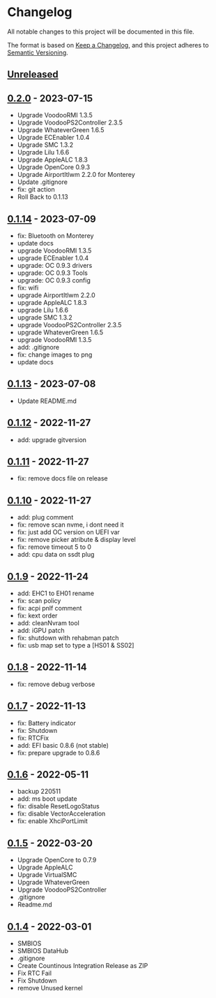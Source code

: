 # Changelog

All notable changes to this project will be documented in this file.

The format is based on [Keep a Changelog](https://keepachangelog.com/en/1.0.0/),
and this project adheres to [Semantic Versioning](https://semver.org/spec/v2.0.0.html).

## [Unreleased]

## [0.2.0] - 2023-07-15

- Upgrade VoodooRMI 1.3.5
- Upgrade VoodooPS2Controller 2.3.5
- Upgrade WhateverGreen 1.6.5
- Upgrade ECEnabler 1.0.4
- Upgrade SMC 1.3.2
- Upgrade Lilu 1.6.6
- Upgrade AppleALC 1.8.3
- Upgrade OpenCore 0.9.3
- Upgrade AirportItlwm 2.2.0 for Monterey
- Update .gitignore
- fix: git action
- Roll Back to 0.1.13

## [0.1.14] - 2023-07-09

- fix: Bluetooth on Monterey
- update docs
- upgrade VoodooRMI 1.3.5
- upgrade ECEnabler 1.0.4
- upgrade: OC 0.9.3 drivers
- upgrade: OC 0.9.3 Tools
- upgrade: OC 0.9.3 config
- fix: wifi
- upgrade AirportItlwm 2.2.0
- upgrade AppleALC 1.8.3
- upgrade Lilu 1.6.6
- upgrade SMC 1.3.2
- upgrade VoodooPS2Controller 2.3.5
- upgrade WhateverGreen 1.6.5
- upgrade VoodooRMI 1.3.5
- add: .gitignore
- fix: change images to png
- update docs

## [0.1.13] - 2023-07-08

- Update README.md

## [0.1.12] - 2022-11-27

- add: upgrade gitversion

## [0.1.11] - 2022-11-27

- fix: remove docs file on release

## [0.1.10] - 2022-11-27

- add: plug comment
- fix: remove scan nvme, i dont need it
- fix: just add OC version on UEFI var
- fix: remove picker atribute & display level
- fix: remove timeout 5 to 0
- add: cpu data on ssdt plug

## [0.1.9] - 2022-11-24

- add: EHC1 to EH01 rename
- fix: scan policy
- fix: acpi pnlf comment
- fix: kext order
- add: cleanNvram tool
- add: iGPU patch
- fix: shutdown with rehabman patch
- fix: usb map set to type a [HS01 & SS02]

## [0.1.8] - 2022-11-14

- fix: remove debug verbose

## [0.1.7] - 2022-11-13

- fix: Battery indicator
- fix: Shutdown
- fix: RTCFix
- add: EFI basic 0.8.6 (not stable)
- fix: prepare upgrade to 0.8.6

## [0.1.6] - 2022-05-11

- backup 220511
- add: ms boot update
- fix: disable ResetLogoStatus
- fix: disable VectorAcceleration
- fix: enable XhciPortLimit

## [0.1.5] - 2022-03-20

- Upgrade OpenCore to 0.7.9
- Upgrade AppleALC
- Upgrade VirtualSMC
- Upgrade WhateverGreen
- Upgrade VoodooPS2Controller
- .gitignore
- Readme.md

## [0.1.4] - 2022-03-01

- SMBIOS
- SMBIOS DataHub
- .gitignore
- Create Countinous Integration Release as ZIP
- Fix RTC Fail
- Fix Shutdown
- remove Unused kernel

[unreleased]: https://github.com/kanggara75/Hackintosh-HP-840-G2-OpenCore/compare/0.2.0...HEAD
[0.2.0]: https://github.com/kanggara75/Hackintosh-HP-840-G2-OpenCore/compare/0.1.14...0.2.0
[0.1.14]: https://github.com/kanggara75/Hackintosh-HP-840-G2-OpenCore/compare/0.1.13...0.1.14
[0.1.13]: https://github.com/kanggara75/Hackintosh-HP-840-G2-OpenCore/compare/0.1.12...0.1.13
[0.1.12]: https://github.com/kanggara75/Hackintosh-HP-840-G2-OpenCore/compare/0.1.11...0.1.12
[0.1.11]: https://github.com/kanggara75/Hackintosh-HP-840-G2-OpenCore/compare/0.1.10...0.1.11
[0.1.10]: https://github.com/kanggara75/Hackintosh-HP-840-G2-OpenCore/compare/0.1.9...0.1.10
[0.1.9]: https://github.com/kanggara75/Hackintosh-HP-840-G2-OpenCore/compare/0.1.8...0.1.9
[0.1.8]: https://github.com/kanggara75/Hackintosh-HP-840-G2-OpenCore/compare/0.1.7...0.1.8
[0.1.7]: https://github.com/kanggara75/Hackintosh-HP-840-G2-OpenCore/compare/0.1.6...0.1.7
[0.1.6]: https://github.com/kanggara75/Hackintosh-HP-840-G2-OpenCore/compare/0.1.5...0.1.6
[0.1.5]: https://github.com/kanggara75/Hackintosh-HP-840-G2-OpenCore/compare/0.1.4...0.1.5
[0.1.4]: https://github.com/kanggara75/Hackintosh-HP-840-G2-OpenCore/compare/0.1.3...0.1.4
[0.1.3]: https://github.com/kanggara75/Hackintosh-HP-840-G2-OpenCore/compare/0.1.2...0.1.3
[0.1.2]: https://github.com/kanggara75/Hackintosh-HP-840-G2-OpenCore/compare/0.1.1...0.1.2
[0.1.1]: https://github.com/kanggara75/Hackintosh-HP-840-G2-OpenCore/compare/0.1.0...0.1.1
[0.1.0]: https://github.com/kanggara75/Hackintosh-HP-840-G2-OpenCore/releases/tag/0.1.0
